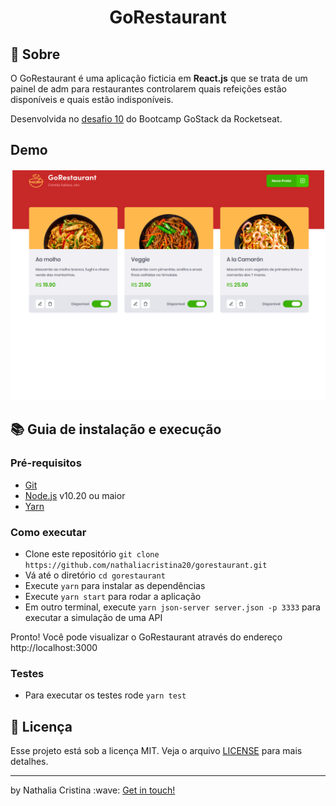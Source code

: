 <h1 align="center">
    GoRestaurant
</h1>

## :rocket: Sobre

<p>O GoRestaurant é uma aplicação ficticia em <strong>React.js</strong> que se trata de um painel de adm para restaurantes
controlarem quais refeições estão disponíveis e quais estão indisponíveis.</p>

<p>Desenvolvida no <a href="https://github.com/Rocketseat/bootcamp-gostack-desafios/tree/master/desafio-reactjs-crud">desafio 10</a> do Bootcamp GoStack da Rocketseat.</p>

## Demo

<img src=".github/gorestaurant.png">

## :books: Guia de instalação e execução

### Pré-requisitos

- [Git](https://git-scm.com/)
- [Node.js](https://nodejs.org/en/) v10.20 ou maior
- [Yarn](https://yarnpkg.com/)

### Como executar

- Clone este repositório ```git clone https://github.com/nathaliacristina20/gorestaurant.git```
- Vá até o diretório ```cd gorestaurant```
- Execute ```yarn``` para instalar as dependências
- Execute ```yarn start``` para rodar a aplicação
- Em outro terminal, execute ```yarn json-server server.json -p 3333``` para executar a simulação de uma API

Pronto! Você pode visualizar o GoRestaurant através do endereço http://localhost:3000

### Testes

- Para executar os testes rode ```yarn test```

## :page_with_curl: Licença

Esse projeto está sob a licença MIT. Veja o arquivo <a href="https://github.com/nathaliacristina20/gobarber-server/blob/master/LICENSE">LICENSE</a> para mais detalhes.

<hr />
<p>by Nathalia Cristina :wave: <a href="https://linktr.ee/nathaliacristina20">Get in touch!</a></p>

